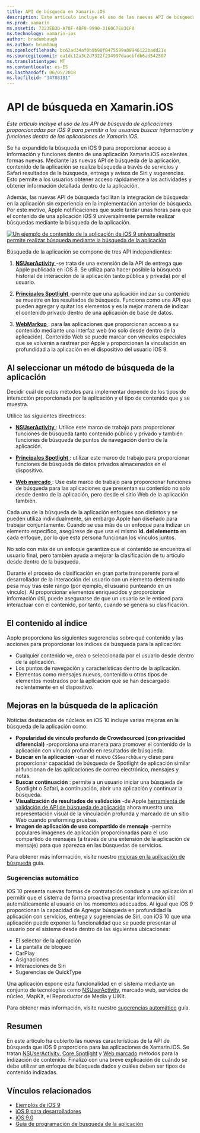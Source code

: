 ```yaml
---
title: API de búsqueda en Xamarin.iOS
description: Este artículo incluye el uso de las nuevas API de búsqueda de aplicación proporcionado por iOS 9 para permitir a los usuarios buscar información y funciones dentro de las aplicaciones de Xamarin.iOS.
ms.prod: xamarin
ms.assetid: 7323EB3D-A78F-4BF0-9990-3160C7E83CF0
ms.technology: xamarin-ios
author: bradumbaugh
ms.author: brumbaug
ms.openlocfilehash: bc62ad34af0b9b98f0475599a08946122badd21e
ms.sourcegitcommit: ea1dc12a3c2d7322f234997daacbfdb6ad542507
ms.translationtype: MT
ms.contentlocale: es-ES
ms.lasthandoff: 06/05/2018
ms.locfileid: "34788181"
---
```

# <a name="search-apis-in-xamarinios"></a>API de búsqueda en Xamarin.iOS

_Este artículo incluye el uso de las API de búsqueda de aplicaciones proporcionadas por iOS 9 para permitir a los usuarios buscar información y funciones dentro de las aplicaciones de Xamarin.iOS._

Se ha expandido la búsqueda en iOS 9 para proporcionar acceso a información y funciones dentro de una aplicación Xamarin.iOS excelentes formas nuevas. Mediante las nuevas API de búsqueda de la aplicación, contenido de la aplicación se realiza búsqueda a través de servicios y Safari resultados de la búsqueda, entrega y avisos de Siri y sugerencias. Esto permite a los usuarios obtener acceso rápidamente a las actividades y obtener información detallada dentro de la aplicación.

Además, las nuevas API de búsqueda facilitan la integración de búsqueda en la aplicación sin experiencia en la implementación anterior de búsqueda. Por este motivo, Apple notificaciones que suele tardar unas horas para que el contenido de una aplicación iOS 9 universalmente permite realizar búsquedas mediante la búsqueda de la aplicación.

[![](images/intro01.png "Un ejemplo de contenido de la aplicación de iOS 9 universalmente permite realizar búsqueda mediante la búsqueda de la aplicación")](images/intro01.png#lightbox)

Búsqueda de la aplicación se compone de tres API independientes:

1. [**NSUserActivity** ](nsuseractivity.md) -se trata de una extensión de la API de entrega que Apple publicada en iOS 8. Se utiliza para hacer posible la búsqueda historial de interacción de la aplicación tanto pública y privada) por el usuario.

2. [**Principales Spotlight** ](corespotlight.md) -permite que una aplicación indizar su contenido se muestre en los resultados de búsqueda. Funciona como una API que pueden agregar y quitar los elementos y es la mejor manera de indizar el contenido privado dentro de una aplicación de base de datos.

3. [**WebMarkup** ](web-markup.md) : para las aplicaciones que proporcionan acceso a su contenido mediante una interfaz web (no solo desde dentro de la aplicación). Contenido Web se puede marcar con vínculos especiales que se volverán a rastrear por Apple y proporcionan la vinculación en profundidad a la aplicación en el dispositivo del usuario iOS 9.

## <a name="selecting-an-app-search-approach"></a>Al seleccionar un método de búsqueda de la aplicación

Decidir cuál de estos métodos para implementar depende de los tipos de interacción proporcionada por la aplicación y el tipo de contenido que y se muestra.

Utilice las siguientes directrices:

- [**NSUserActivity** ](nsuseractivity.md) : Utilice este marco de trabajo para proporcionar funciones de búsqueda tanto contenido público y privado y también funciones de búsqueda de puntos de navegación dentro de la aplicación.

- [**Principales Spotlight** ](corespotlight.md) : utilizar este marco de trabajo para proporcionar funciones de búsqueda de datos privados almacenados en el dispositivo.

- [**Web marcado** ](web-markup.md) : Use este marco de trabajo para proporcionar funciones de búsqueda para las aplicaciones que presentan su contenido no solo desde dentro de la aplicación, pero desde el sitio Web de la aplicación también.

Cada una de la búsqueda de la aplicación enfoques son distintos y se pueden utiliza individualmente, sin embargo Apple han diseñado para trabajar conjuntamente. Cuando se usa más de un enfoque para indizar un elemento específico, asegúrese de que usa el mismo **Id. del elemento** en cada enfoque, por lo que esta persona funcionan los vínculos juntos.

No solo con más de un enfoque garantiza que el contenido se encuentra el usuario final, pero también ayuda a mejorar la clasificación de tu artículo desde dentro de la búsqueda.

Durante el proceso de clasificación en gran parte transparente para el desarrollador de la interacción del usuario con un elemento determinado pesa muy tras este rango (por ejemplo, el usuario punteando en un vínculo).
Al proporcionar elementos enriquecidos y proporcionar información útil, puede asegurarse de que un usuario se le enticed para interactuar con el contenido, por tanto, cuando se genera su clasificación.

## <a name="what-content-to-index"></a>El contenido al índice

Apple proporciona las siguientes sugerencias sobre qué contenido y las acciones para proporcionar los índices de búsqueda para la aplicación:

 - Cualquier contenido ve, crea o seleccionada por el usuario desde dentro de la aplicación.
 - Los puntos de navegación y características dentro de la aplicación.
 - Elementos como mensajes nuevos, contenido u otros tipos de elementos mostrados por la aplicación que se han descargado recientemente en el dispositivo.

## <a name="app-search-enhancements"></a>Mejoras en la búsqueda de la aplicación

Noticias destacadas de núcleos en iOS 10 incluye varias mejoras en la búsqueda de la aplicación como:

- **Popularidad de vínculo profundo de Crowdsourced (con privacidad diferencial)** -proporciona una manera para promover el contenido de la aplicación con vínculo profundo en resultados de búsqueda.
- **Buscar en la aplicación** -usar el nuevo `CSSearchQuery` clase para proporcionar capacidad de búsqueda de Spotlight de aplicación similar al funcionan de las aplicaciones de correo electrónico, mensajes y notas.
- **Buscar continuación** : permite a un usuario iniciar una búsqueda de Spotlight o Safari, a continuación, abrir una aplicación y continuar la búsqueda.
- **Visualización de resultados de validación** -de Apple [herramienta de validación de API de búsqueda de aplicación](https://search.developer.apple.com/appsearch-validation-tool) ahora muestra una representación visual de la vinculación profunda y marcado de un sitio Web cuando preforming pruebas.
- **Imagen de aplicación de uso compartido de mensaje** -permite populares imágenes de aplicación proporcionadas para el uso compartido de mensajes (a través de una extensión de la aplicación de mensaje) para que aparezca en las búsquedas de servicios.

Para obtener más información, visite nuestro [mejoras en la aplicación de búsqueda](~/ios/platform/search/app-search-enhancements.md) guía.

### <a name="proactive-suggestions"></a>Sugerencias automático

iOS 10 presenta nuevas formas de contratación conducir a una aplicación al permitir que el sistema de forma proactiva presentar información útil automáticamente al usuario en los momentos adecuados. Al igual que iOS 9 proporcionan la capacidad de Agregar búsqueda en profundidad la aplicación con servicios, entrega y sugerencias de Siri, con iOS 10 que una aplicación puede exponer la funcionalidad que se puede presentar al usuario por el sistema desde dentro de las siguientes ubicaciones:

- El selector de la aplicación
- La pantalla de bloqueo
- CarPlay
- Asignaciones
- Interacciones de Siri
- Sugerencias de QuickType 

Una aplicación expone esta funcionalidad en el sistema mediante un conjunto de tecnologías como [NSUserActivity](https://developer.xamarin.com/api/type/Foundation.NSUserActivity/), marcado web, servicios de núcleo, MapKit, el Reproductor de Media y UIKit.

Para obtener más información, visite nuestro [sugerencias automático](~/ios/platform/search/proactive-suggestions.md) guía.

## <a name="summary"></a>Resumen

En este artículo ha cubierto las nuevas características de la API de búsqueda que iOS 9 proporciona para las aplicaciones de Xamarin.iOS. Se tratan [NSUserActivity](nsuseractivity.md), [Core Spotlight](corespotlight.md) y [Web marcado](web-markup.md) métodos para la indización de contenido. Finalizó con una breve explicación de cuándo se debe utilizar un enfoque de búsqueda dados y cuáles deben ser tipos de contenido indizadas.



## <a name="related-links"></a>Vínculos relacionados

- [Ejemplos de iOS 9](https://developer.xamarin.com/samples/ios/iOS9/)
- [iOS 9 para desarrolladores](https://developer.apple.com/ios/pre-release/)
- [iOS 9.0](https://developer.apple.com/library/prerelease/ios/releasenotes/General/WhatsNewIniOS/Articles/iOS9.html)
- [Guía de programación de búsqueda de la aplicación](https://developer.apple.com/library/prerelease/ios/documentation/General/Conceptual/AppSearch/index.html#//apple_ref/doc/uid/TP40016308)
